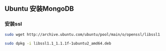 ## Ubuntu 安装MongoDB



### 安装ssl

```bash
sudo wget http://archive.ubuntu.com/ubuntu/pool/main/o/openssl/libssl1.1_1.1.1f-1ubuntu2_amd64.deb
```

```bash
sudo dpkg -i libssl1.1_1.1.1f-1ubuntu2_amd64.deb
```

